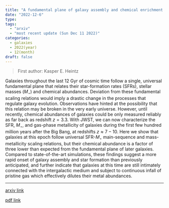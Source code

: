 ```yaml
---
title: "A fundamental plane of galaxy assembly and chemical enrichment within the first 700 Myr after the Big Bang"
date: "2022-12-6"
type:
tags:
  - "arxiv"
  - "most recent update (Sun Dec 11 2022)"
categories:
  - galaxies
  - 2022(year)
  - 12(month)
draft: false
---
```


> First author: Kasper E. Heintz

 Galaxies throughout the last 12 Gyr of cosmic time follow a single, universal
fundamental plane that relates their star-formation rates (SFRs), stellar
masses ($M_\star$) and chemical abundances. Deviation from these fundamental
scaling relations would imply a drastic change in the processes that regulate
galaxy evolution. Observations have hinted at the possibility that this
relation may be broken in the very early universe. However, until recently,
chemical abundances of galaxies could be only measured reliably as far back as
redshift $z = 3.3$. With JWST, we can now characterize the SFR, $M_\star$, and
gas-phase metallicity of galaxies during the first few hundred million years
after the Big Bang, at redshifts $z\approx 7-10$. Here we show that galaxies at
this epoch follow universal SFR-$M_\star$ main-sequence and mass-metallicity
scaling relations, but their chemical abundance is a factor of three lower than
expected from the fundamental plane of later galaxies. Compared to
state-of-the-art simulations, these findings suggest a more rapid onset of
galaxy assembly and star formation than previously anticipated, and further
indicate that galaxies at this time are still intimately connected with the
intergalactic medium and subject to continuous infall of pristine gas which
effectively dilutes their metal abundances.

---
[arxiv link](http://arxiv.org/abs/2212.02890v1)

[pdf link](http://arxiv.org/pdf/2212.02890v1)